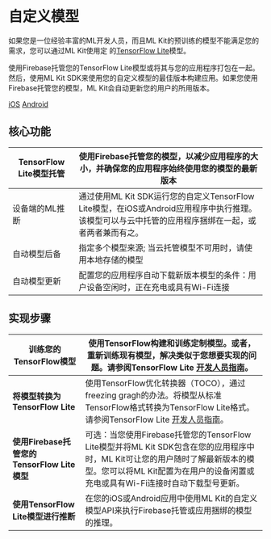 # 自定义模型

如果您是一位经验丰富的ML开发人员，而且ML Kit的预训练的模型不能满足您的需求，您可以通过ML Kit使用定 的[TensorFlow Lite](https://www.tensorflow.org/mobile/tflite/)模型。

使用Firebase托管您的TensorFlow Lite模型或将其与您的应用程序打包在一起。然后，使用ML Kit SDK来使用您的自定义模型的最佳版本构建应用。如果您使用Firebase托管您的模型，ML Kit会自动更新您的用户的所用版本。

[iOS]() [Android]()

## 核心功能

| TensorFlow Lite模型托管 | 使用Firebase托管您的模型，以减少应用程序的大小，并确保您的应用程序始终使用您的模型的最新版本 |
| ----------------------- | ------------------------------------------------------------ |
| 设备端的ML推断          | 通过使用ML Kit SDK运行您的自定义TensorFlow Lite模型，在iOS或Android应用程序中执行推理。该模型可以与云中托管的应用程序捆绑在一起，或者两者兼而有之。 |
| 自动模型后备            | 指定多个模型来源; 当云托管模型不可用时，请使用本地存储的模型 |
| 自动模型更新            | 配置您的应用程序自动下载新版本模型的条件：用户设备空闲时，正在充电或具有Wi-Fi连接 |

## 实现步骤

| **训练您的TensorFlow模型**                  | 使用TensorFlow构建和训练定制模型。或者，重新训练现有模型，解决类似于您想要实现的问题。请参阅TensorFlow Lite [开发人员指南](https://www.tensorflow.org/mobile/tflite/devguide)。 |
| ------------------------------------------- | ------------------------------------------------------------ |
| **将模型转换为TensorFlow Lite**             | 使用TensorFlow优化转换器（TOCO），通过freezing gragh的办法。将模型从标准TensorFlow格式转换为TensorFlow Lite格式。请参阅TensorFlow Lite [开发人员指南](https://www.tensorflow.org/mobile/tflite/devguide)。 |
| **使用Firebase托管您的TensorFlow Lite模型** | 可选：当您使用Firebase托管您的TensorFlow Lite模型并将ML Kit SDK包含在您的应用程序中时，ML Kit可让您的用户随时了解最新版本的模型。您可以将ML Kit配置为在用户的设备闲置或充电或具有Wi-Fi连接时自动下载型号更新。 |
| **使用TensorFlow Lite模型进行推断**         | 在您的iOS或Android应用中使用ML Kit的自定义模型API来执行Firebase托管或应用捆绑的模型的推理。 |